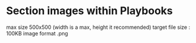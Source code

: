 # Section images within Playbooks

max size 500x500  (width is a max, height it recommended)
target file size : 100KB
image format .png

